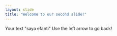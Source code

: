 ```yaml
---
layout: slide
title: "Welcome to our second slide!"
---
```

Your text "saya efanti"
Use the left arrow to go back!
